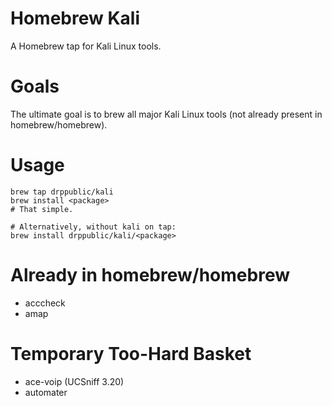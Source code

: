 # Homebrew Kali 
A Homebrew tap for Kali Linux tools.

# Goals
The ultimate goal is to brew all major Kali Linux tools (not already present in homebrew/homebrew).

# Usage
```
brew tap drppublic/kali
brew install <package>
# That simple.

# Alternatively, without kali on tap:
brew install drppublic/kali/<package>
```

# Already in homebrew/homebrew
* acccheck
* amap

# Temporary Too-Hard Basket
* ace-voip (UCSniff 3.20)
* automater

